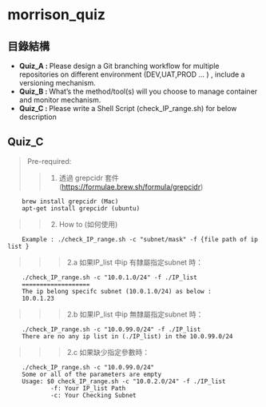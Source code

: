 # morrison_quiz

## 目錄結構
- <b>Quiz_A : </b> Please design a Git branching workflow for multiple repositories on different environment (DEV,UAT,PROD ... ) , include a versioning mechanism.
- <b>Quiz_B : </b> What’s the method/tool(s) will you choose to manage container and monitor mechanism.
- <b>Quiz_C : </b> Please write a Shell Script (check_IP_range.sh) for below description

## Quiz_C 
> Pre-required:
>>1. 透過 grepcidr 套件 (https://formulae.brew.sh/formula/grepcidr)
```
    brew install grepcidr (Mac)
    apt-get install grepcidr (ubuntu)
```

>>2. How to (如何使用)
```
    Example : ./check_IP_range.sh -c "subnet/mask" -f {file path of ip list }
```

>>>2.a 如果IP_list 中ip 有隸屬指定subnet 時：
```
    ./check_IP_range.sh -c "10.0.1.0/24" -f ./IP_list
    ===================
    The ip belong specifc subnet (10.0.1.0/24) as below : 
    10.0.1.23
```
>>>2.b 如果IP_list 中ip 無隸屬指定subnet 時：
```
    ./check_IP_range.sh -c "10.0.99.0/24" -f ./IP_list
    There are no any ip list in (./IP_list) in the 10.0.99.0/24
```

>>>2.c 如果缺少指定參數時：
```
    ./check_IP_range.sh -c "10.0.99.0/24"             
    Some or all of the parameters are empty
    Usage: $0 check_IP_range.sh -c "10.0.2.0/24" -f ./IP_list 
            -f: Your IP_list Path
            -c: Your Checking Subnet

```
